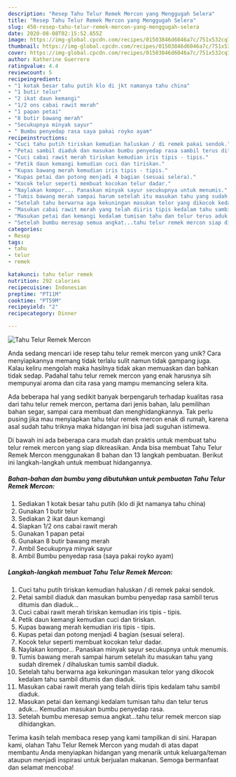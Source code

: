 ```yaml
---
description: "Resep Tahu Telur Remek Mercon yang Menggugah Selera"
title: "Resep Tahu Telur Remek Mercon yang Menggugah Selera"
slug: 450-resep-tahu-telur-remek-mercon-yang-menggugah-selera
date: 2020-08-08T02:15:52.855Z
image: https://img-global.cpcdn.com/recipes/01503846d6046a7c/751x532cq70/tahu-telur-remek-mercon-foto-resep-utama.jpg
thumbnail: https://img-global.cpcdn.com/recipes/01503846d6046a7c/751x532cq70/tahu-telur-remek-mercon-foto-resep-utama.jpg
cover: https://img-global.cpcdn.com/recipes/01503846d6046a7c/751x532cq70/tahu-telur-remek-mercon-foto-resep-utama.jpg
author: Katherine Guerrero
ratingvalue: 4.4
reviewcount: 5
recipeingredient:
- "1 kotak besar tahu putih klo di jkt namanya tahu china"
- "1 butir telur"
- "2 ikat daun kemangi"
- "1/2 ons cabai rawit merah"
- "1 papan petai"
- "8 butir bawang merah"
- "Secukupnya minyak sayur"
- " Bumbu penyedap rasa saya pakai royko ayam"
recipeinstructions:
- "Cuci tahu putih tiriskan kemudian haluskan / di remek pakai sendok."
- "Petai sambil diaduk dan masukan bumbu penyedap rasa sambil terus ditumis dan diaduk..."
- "Cuci cabai rawit merah tiriskan kemudian iris tipis - tipis."
- "Petik daun kemangi kemudian cuci dan tiriskan."
- "Kupas bawang merah kemudian iris tipis - tipis."
- "Kupas petai dan potong menjadi 4 bagian (sesuai selera)."
- "Kocok telur seperti membuat kocokan telur dadar."
- "Naylakan kompor... Panaskan minyak sayur secukupnya untuk menumis."
- "Tumis bawang merah sampai harum setelah itu masukan tahu yang sudah diremek / dihaluskan tumis sambil diaduk."
- "Setelah tahu berwarna aga kekuningan masukan telor yang dikocok kedalam tahu sambil ditumis dan diaduk."
- "Masukan cabai rawit merah yang telah diiris tipis kedalam tahu sambil diaduk."
- "Masukan petai dan kemangi kedalam tumisan tahu dan telur terus aduk... Kemudian masukan bumbu penyedap rasa."
- "Setelah bumbu meresap semua angkat...tahu telur remek mercon siap dihidangkan."
categories:
- Resep
tags:
- tahu
- telur
- remek

katakunci: tahu telur remek 
nutrition: 292 calories
recipecuisine: Indonesian
preptime: "PT11M"
cooktime: "PT59M"
recipeyield: "2"
recipecategory: Dinner

---
```



![Tahu Telur Remek Mercon](https://img-global.cpcdn.com/recipes/01503846d6046a7c/751x532cq70/tahu-telur-remek-mercon-foto-resep-utama.jpg)

Anda sedang mencari ide resep tahu telur remek mercon yang unik? Cara menyiapkannya memang tidak terlalu sulit namun tidak gampang juga. Kalau keliru mengolah maka hasilnya tidak akan memuaskan dan bahkan tidak sedap. Padahal tahu telur remek mercon yang enak harusnya sih mempunyai aroma dan cita rasa yang mampu memancing selera kita.

Ada beberapa hal yang sedikit banyak berpengaruh terhadap kualitas rasa dari tahu telur remek mercon, pertama dari jenis bahan, lalu pemilihan bahan segar, sampai cara membuat dan menghidangkannya. Tak perlu pusing jika mau menyiapkan tahu telur remek mercon enak di rumah, karena asal sudah tahu triknya maka hidangan ini bisa jadi suguhan istimewa.




Di bawah ini ada beberapa cara mudah dan praktis untuk membuat tahu telur remek mercon yang siap dikreasikan. Anda bisa membuat Tahu Telur Remek Mercon menggunakan 8 bahan dan 13 langkah pembuatan. Berikut ini langkah-langkah untuk membuat hidangannya.

<!--inarticleads1-->

##### Bahan-bahan dan bumbu yang dibutuhkan untuk pembuatan Tahu Telur Remek Mercon:

1. Sediakan 1 kotak besar tahu putih (klo di jkt namanya tahu china)
1. Gunakan 1 butir telur
1. Sediakan 2 ikat daun kemangi
1. Siapkan 1/2 ons cabai rawit merah
1. Gunakan 1 papan petai
1. Gunakan 8 butir bawang merah
1. Ambil Secukupnya minyak sayur
1. Ambil  Bumbu penyedap rasa (saya pakai royko ayam)




<!--inarticleads2-->

##### Langkah-langkah membuat Tahu Telur Remek Mercon:

1. Cuci tahu putih tiriskan kemudian haluskan / di remek pakai sendok.
1. Petai sambil diaduk dan masukan bumbu penyedap rasa sambil terus ditumis dan diaduk...
1. Cuci cabai rawit merah tiriskan kemudian iris tipis - tipis.
1. Petik daun kemangi kemudian cuci dan tiriskan.
1. Kupas bawang merah kemudian iris tipis - tipis.
1. Kupas petai dan potong menjadi 4 bagian (sesuai selera).
1. Kocok telur seperti membuat kocokan telur dadar.
1. Naylakan kompor... Panaskan minyak sayur secukupnya untuk menumis.
1. Tumis bawang merah sampai harum setelah itu masukan tahu yang sudah diremek / dihaluskan tumis sambil diaduk.
1. Setelah tahu berwarna aga kekuningan masukan telor yang dikocok kedalam tahu sambil ditumis dan diaduk.
1. Masukan cabai rawit merah yang telah diiris tipis kedalam tahu sambil diaduk.
1. Masukan petai dan kemangi kedalam tumisan tahu dan telur terus aduk... Kemudian masukan bumbu penyedap rasa.
1. Setelah bumbu meresap semua angkat...tahu telur remek mercon siap dihidangkan.




Terima kasih telah membaca resep yang kami tampilkan di sini. Harapan kami, olahan Tahu Telur Remek Mercon yang mudah di atas dapat membantu Anda menyiapkan hidangan yang menarik untuk keluarga/teman ataupun menjadi inspirasi untuk berjualan makanan. Semoga bermanfaat dan selamat mencoba!
